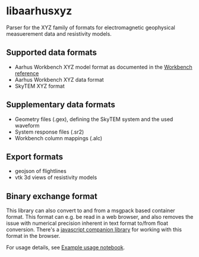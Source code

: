# libaarhusxyz

Parser for the XYZ family of formats for electromagnetic geophysical
measuerement data and resistivity models.

## Supported data formats

* Aarhus Workbench XYZ model format as documented in the [Workbench
reference](http://www.hgg.geo.au.dk/HGGSoftware/workbench/Workbench_A-Z_reference.pdf)
* Aarhus Workbench XYZ data format
* SkyTEM XYZ format

## Supplementary data formats
- Geometry files (.gex), defining the SkyTEM system and the used waveform
- System response files (.sr2)
- Workbench column mappings (.alc)

## Export formats
- geojson of flightlines
- vtk 3d views of resistivity models

## Binary exchange format
This library can also convert to and from a msgpack based container format. This format
can e.g. be read in a web browser, and also removes the issue with numerical precision inherent
in text format to/from float conversion. There's a [javascript companion library](https://github.com/emerald-geomodelling/libaarhusxyz-js)
for working with this format in the browser.

For usage details, see [Example usage notebook](docs/Example%20usage.ipynb).
